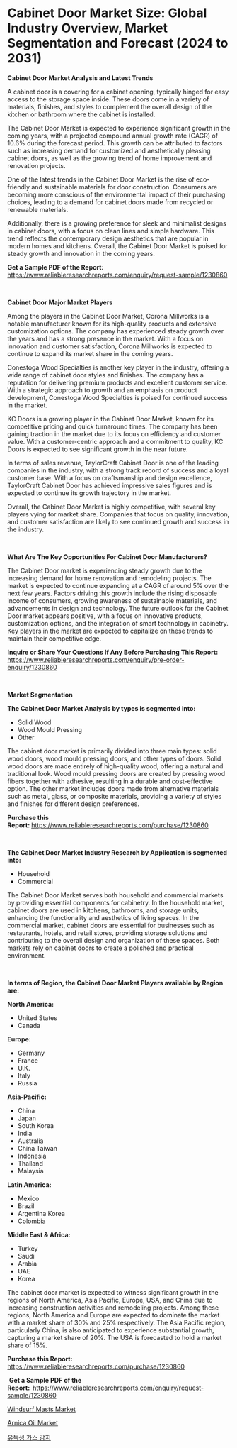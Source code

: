 <p><h1>Cabinet Door Market Size: Global Industry Overview, Market Segmentation and Forecast (2024 to 2031)</h1></p><p><strong>Cabinet Door Market Analysis and Latest Trends</strong></p>
<p><p>A cabinet door is a covering for a cabinet opening, typically hinged for easy access to the storage space inside. These doors come in a variety of materials, finishes, and styles to complement the overall design of the kitchen or bathroom where the cabinet is installed.</p><p>The Cabinet Door Market is expected to experience significant growth in the coming years, with a projected compound annual growth rate (CAGR) of 10.6% during the forecast period. This growth can be attributed to factors such as increasing demand for customized and aesthetically pleasing cabinet doors, as well as the growing trend of home improvement and renovation projects.</p><p>One of the latest trends in the Cabinet Door Market is the rise of eco-friendly and sustainable materials for door construction. Consumers are becoming more conscious of the environmental impact of their purchasing choices, leading to a demand for cabinet doors made from recycled or renewable materials.</p><p>Additionally, there is a growing preference for sleek and minimalist designs in cabinet doors, with a focus on clean lines and simple hardware. This trend reflects the contemporary design aesthetics that are popular in modern homes and kitchens. Overall, the Cabinet Door Market is poised for steady growth and innovation in the coming years.</p></p>
<p><strong>Get a Sample PDF of the Report:&nbsp;</strong> <a href="https://www.reliableresearchreports.com/enquiry/request-sample/1230860">https://www.reliableresearchreports.com/enquiry/request-sample/1230860</a></p>
<p>&nbsp;</p>
<p><strong>Cabinet Door Major Market Players</strong></p>
<p><p>Among the players in the Cabinet Door Market, Corona Millworks is a notable manufacturer known for its high-quality products and extensive customization options. The company has experienced steady growth over the years and has a strong presence in the market. With a focus on innovation and customer satisfaction, Corona Millworks is expected to continue to expand its market share in the coming years.</p><p>Conestoga Wood Specialties is another key player in the industry, offering a wide range of cabinet door styles and finishes. The company has a reputation for delivering premium products and excellent customer service. With a strategic approach to growth and an emphasis on product development, Conestoga Wood Specialties is poised for continued success in the market.</p><p>KC Doors is a growing player in the Cabinet Door Market, known for its competitive pricing and quick turnaround times. The company has been gaining traction in the market due to its focus on efficiency and customer value. With a customer-centric approach and a commitment to quality, KC Doors is expected to see significant growth in the near future.</p><p>In terms of sales revenue, TaylorCraft Cabinet Door is one of the leading companies in the industry, with a strong track record of success and a loyal customer base. With a focus on craftsmanship and design excellence, TaylorCraft Cabinet Door has achieved impressive sales figures and is expected to continue its growth trajectory in the market.</p><p>Overall, the Cabinet Door Market is highly competitive, with several key players vying for market share. Companies that focus on quality, innovation, and customer satisfaction are likely to see continued growth and success in the industry.</p></p>
<p>&nbsp;</p>
<p><strong>What Are The Key Opportunities For Cabinet Door Manufacturers?</strong></p>
<p><p>The Cabinet Door market is experiencing steady growth due to the increasing demand for home renovation and remodeling projects. The market is expected to continue expanding at a CAGR of around 5% over the next few years. Factors driving this growth include the rising disposable income of consumers, growing awareness of sustainable materials, and advancements in design and technology. The future outlook for the Cabinet Door market appears positive, with a focus on innovative products, customization options, and the integration of smart technology in cabinetry. Key players in the market are expected to capitalize on these trends to maintain their competitive edge.</p></p>
<p><strong>Inquire or Share Your Questions If Any Before Purchasing This Report:</strong> <a href="https://www.reliableresearchreports.com/enquiry/pre-order-enquiry/1230860">https://www.reliableresearchreports.com/enquiry/pre-order-enquiry/1230860</a></p>
<p>&nbsp;</p>
<p><strong>Market Segmentation</strong></p>
<p><strong>The Cabinet Door Market Analysis by types is segmented into:</strong></p>
<p><ul><li>Solid Wood</li><li>Wood Mould Pressing</li><li>Other</li></ul></p>
<p><p>The cabinet door market is primarily divided into three main types: solid wood doors, wood mould pressing doors, and other types of doors. Solid wood doors are made entirely of high-quality wood, offering a natural and traditional look. Wood mould pressing doors are created by pressing wood fibers together with adhesive, resulting in a durable and cost-effective option. The other market includes doors made from alternative materials such as metal, glass, or composite materials, providing a variety of styles and finishes for different design preferences.</p></p>
<p><strong>Purchase this Report:&nbsp;</strong><a href="https://www.reliableresearchreports.com/purchase/1230860">https://www.reliableresearchreports.com/purchase/1230860</a></p>
<p>&nbsp;</p>
<p><strong>The Cabinet Door Market Industry Research by Application is segmented into:</strong></p>
<p><ul><li>Household</li><li>Commercial</li></ul></p>
<p><p>The Cabinet Door Market serves both household and commercial markets by providing essential components for cabinetry. In the household market, cabinet doors are used in kitchens, bathrooms, and storage units, enhancing the functionality and aesthetics of living spaces. In the commercial market, cabinet doors are essential for businesses such as restaurants, hotels, and retail stores, providing storage solutions and contributing to the overall design and organization of these spaces. Both markets rely on cabinet doors to create a polished and practical environment.</p></p>
<p>&nbsp;</p>
<p><strong>In terms of Region, the Cabinet Door Market Players available by Region are:</strong></p>
<p>
    <p> <strong> North America: </strong>
        <ul>
            <li>United States</li>
            <li>Canada</li>
        </ul>
        </p> 
    <p> <strong> Europe: </strong>
        <ul>
            <li>Germany</li>
            <li>France</li>
            <li>U.K.</li>
            <li>Italy</li>
            <li>Russia</li>
        </ul>
        </p> 
    <p> <strong> Asia-Pacific: </strong>
        <ul>
            <li>China</li>
            <li>Japan</li>
            <li>South Korea</li>
            <li>India</li>
            <li>Australia</li>
            <li>China Taiwan</li>
            <li>Indonesia</li>
            <li>Thailand</li>
            <li>Malaysia</li>
        </ul>
        </p> 
    <p> <strong> Latin America: </strong>
        <ul>
            <li>Mexico</li>
            <li>Brazil</li>
            <li>Argentina Korea</li>
            <li>Colombia</li>
        </ul>
        </p> 
    <p> <strong> Middle East & Africa: </strong>
        <ul>
            <li>Turkey</li>
            <li>Saudi</li>
            <li>Arabia</li>
            <li>UAE</li>
            <li>Korea</li>
        </ul>
    </p>
    </p>
<p><p>The cabinet door market is expected to witness significant growth in the regions of North America, Asia Pacific, Europe, USA, and China due to increasing construction activities and remodeling projects. Among these regions, North America and Europe are expected to dominate the market with a market share of 30% and 25% respectively. The Asia Pacific region, particularly China, is also anticipated to experience substantial growth, capturing a market share of 20%. The USA is forecasted to hold a market share of 15%.</p></p>
<p><strong>Purchase this Report: </strong><a href="https://www.reliableresearchreports.com/purchase/1230860">https://www.reliableresearchreports.com/purchase/1230860</a></p>
<p>&nbsp;<strong>Get a Sample PDF of the Report:&nbsp;&nbsp;</strong><a href="https://www.reliableresearchreports.com/enquiry/request-sample/1230860">https://www.reliableresearchreports.com/enquiry/request-sample/1230860</a></p>
<p><strong></strong></p>
<p><p><a href="https://github.com/redneck06/Market-Research-Report-List-2/blob/main/windsurf-masts-market.md">Windsurf Masts Market</a></p><p><a href="https://github.com/nicoletavirag/Market-Research-Report-List-2/blob/main/arnica-oil-market.md">Arnica Oil Market</a></p><p><a href="https://medium.com/@mujgankortalih/%EB%8F%85%EC%84%B1-%EA%B0%80%EC%8A%A4-%EA%B2%80%EC%B6%9C-%EC%8B%9C%EC%9E%A5-%EA%B2%BD%EC%9F%81-%EB%B6%84%EC%84%9D-%EC%8B%9C%EC%9E%A5-%EB%8F%99%ED%96%A5-%EB%B0%8F-2031%EB%85%84%EA%B9%8C%EC%A7%80%EC%9D%98-%EC%98%88%EC%B8%A1-6225a2e0ad48">유독성 가스 감지</a></p></p>